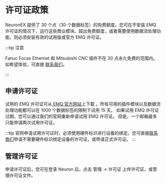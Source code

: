 # 许可证政策

NeuronEX 提供了 30 个点（30 个数据标签）的免费额度。您可在不安装 EMQ 许可证的情况下，运行这些商业模块。超出免费额度，或者需要使用数据流处理功能，则必须安装有效的试用版或官方 EMQ 许可证。

:::tip 注意

Fanuc Focas Ethernet 和 Mitsubishi CNC 插件不在 30 点永久免费的范围内。如希望体验，可直接 [联系我们](https://www.emqx.com/zh/contact?product=neuron)。

:::

## 申请许可证

试用的 EMQ 许可证可从[ EMQ 官方网站](https://www.emqx.com/zh/apply-licenses/neuronex)上下载 。所有可用的插件模块以及数据流处理功能都可以在 1000 个数据标签的限制下试用 15 天。 如果试用 EMQ 许可证过期，您可以通过我们的官网重新申请试用 EMQ 许可证。 但是，一个邮箱最多只能申请两次试用许可证。

:::tip
官网申请试用许可证时，必须使用硬件标识进行设备的绑定。您可直接[联系我们](https://www.emqx.com/zh/contact?product=neuron)申请不需要硬件标识绑定设备的许可证，或申请正式许可证。
:::

## 管理许可证

申请许可证后，您可在登录 Neuron 后，点击 管理 -> 许可证 上传许可证，或管理许可证文件。

